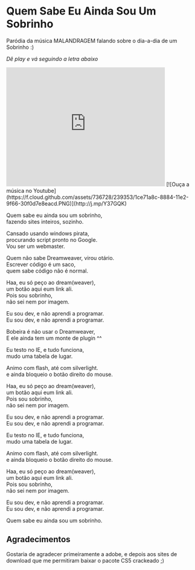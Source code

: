 Quem Sabe Eu Ainda Sou Um Sobrinho
==================================

Paródia da música MALANDRAGEM falando sobre o dia-a-dia de um Sobrinho :)

*Dê play e vá seguindo a letra abaixo*
<iframe width="420" height="315" src="http://www.youtube.com/embed/UkGF4RdxrWs" frameborder="0" allowfullscreen></iframe>
[![Ouça a música no Youtube](https://f.cloud.github.com/assets/736728/239353/1ce71a8c-8884-11e2-9f66-30f0d7e8eacd.PNG)](http://j.mp/Y37GQK)

Quem sabe eu ainda sou um sobrinho,<br>
fazendo sites inteiros, sozinho.

Cansado usando windows pirata,<br>
procurando script pronto no Google.<br>
Vou ser um webmaster.

Quem não sabe Dreamweaver, virou otário.<br>
Escrever código é um saco,<br>
quem sabe código não é normal.

Haa, eu só peço ao dream(weaver),<br>
um botão aqui eum link ali.<br>
Pois sou sobrinho,<br>
não sei nem por imagem.

Eu sou dev, e não aprendi a programar.<br>
Eu sou dev, e não aprendi a programar.

Bobeira é não usar o Dreamweaver,<br>
E ele ainda tem um monte de plugin ^^

Eu testo no IE, e tudo funciona,<br>
mudo uma tabela de lugar.

Animo com flash, até com silverlight.<br>
e ainda bloqueio o botão direito do mouse.

Haa, eu só peço ao dream(weaver),<br>
um botão aqui eum link ali.<br>
Pois sou sobrinho,<br>
não sei nem por imagem.

Eu sou dev, e não aprendi a programar.<br>
Eu sou dev, e não aprendi a programar.

Eu testo no IE, e tudo funciona,<br>
mudo uma tabela de lugar.

Animo com flash, até com silverlight.<br>
e ainda bloqueio o botão direito do mouse.

Haa, eu só peço ao dream(weaver),<br>
um botão aqui eum link ali.<br>
Pois sou sobrinho,<br>
não sei nem por imagem.

Eu sou dev, e não aprendi a programar.<br>
Eu sou dev, e não aprendi a programar.

Quem sabe eu ainda sou um sobrinho.

## Agradecimentos
Gostaria de agradecer primeiramente a adobe, e depois aos sites de download que me permitiram baixar o pacote CS5 crackeado ;)
